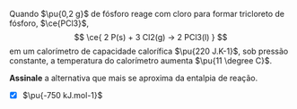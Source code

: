 Quando $\pu{0,2 g}$ de fósforo reage com cloro para formar tricloreto de fósforo, $\ce{PCl3}$,
$$
    \ce{ 2 P(s) + 3 Cl2(g) -> 2 PCl3(l) }
$$
em um calorímetro de capacidade calorífica $\pu{220 J.K-1}$, sob pressão constante, a temperatura do calorímetro aumenta $\pu{11 \degree C}$.

**Assinale** a alternativa que mais se aproxima da entalpia de reação.

- [x] $\pu{-750 kJ.mol-1}$
